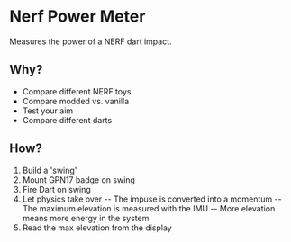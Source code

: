 # Nerf Power Meter
Measures the power of a NERF dart impact.
## Why?
- Compare different NERF toys
- Compare modded vs. vanilla
- Test your aim
- Compare different darts

## How?
1. Build a 'swing'
2. Mount GPN17 badge on swing
3. Fire Dart on swing
4. Let physics take over
-- The impuse is converted into a momentum
-- The maximum elevation is measured with the IMU
-- More elevation means more energy in the system 
5. Read the max elevation from the display

